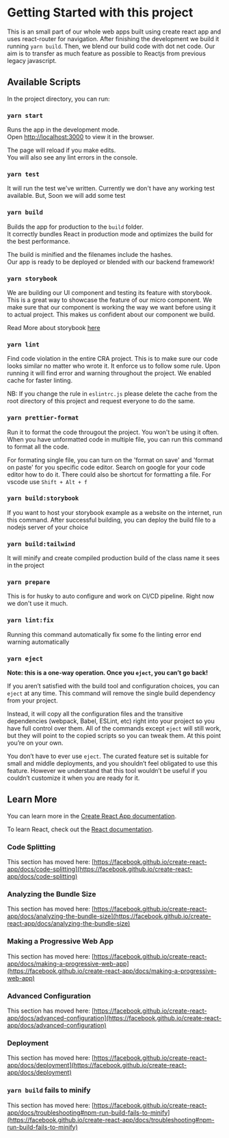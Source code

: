 # Getting Started with this project

This is an small part of our whole web apps built using create react app and uses react-router for navigation. After finishing the development we build it running `yarn build`. Then, we blend our build code with dot net code. Our aim is to transfer as much feature as possible to Reactjs from previous legacy javascript.

## Available Scripts

In the project directory, you can run:

### `yarn start`

Runs the app in the development mode.\
Open [http://localhost:3000](http://localhost:3000) to view it in the browser.

The page will reload if you make edits.\
You will also see any lint errors in the console.

### `yarn test`

It will run the test we've written. Currently we don't have any working test available. But, Soon we will add some test

### `yarn build`

Builds the app for production to the `build` folder.\
It correctly bundles React in production mode and optimizes the build for the best performance.

The build is minified and the filenames include the hashes.\
Our app is ready to be deployed or blended with our backend framework!

### `yarn storybook`

We are building our UI component and testing its feature with storybook. This is a great way to showcase the feature of our micro component. We make sure that our component is working the way we want before using it to actual project. This makes us confident about our component we build.

Read More about storybook [here]('https://storybook.js.org/docs/react/writing-docs/docs-page')

### `yarn lint`

Find code violation in the entire CRA project. This is to make sure our code looks similar no matter who wrote it. It enforce us to follow some rule. Upon running it will find error and warning throughout the project. We enabled cache for faster linting.

NB: If you change the rule in `eslintrc.js` please delete the cache from the root directory of this project and request everyone to do the same.

### `yarn prettier-format`

Run it to format the code througout the project. You won't be using it often. When you have unformatted code in multiple file, you can run this command to format all the code.

For formating single file, you can turn on the 'format on save' and 'format on paste' for you specific code editor. Search on google for your code editor how to do it. There could also be shortcut for formatting a file. For vscode use `Shift + Alt + f`

### `yarn build:storybook`

If you want to host your storybook example as a website on the internet, run this command. After successful building, you can deploy the build file to a nodejs server of your choice

### `yarn build:tailwind`

It will minify and create compiled production build of the class name it sees in the project

### `yarn prepare`

This is for husky to auto configure and work on CI/CD pipeline. Right now we don't use it much.

### `yarn lint:fix`

Running this command automatically fix some fo the linting error end warning automatically

### `yarn eject`

**Note: this is a one-way operation. Once you `eject`, you can’t go back!**

If you aren’t satisfied with the build tool and configuration choices, you can `eject` at any time. This command will remove the single build dependency from your project.

Instead, it will copy all the configuration files and the transitive dependencies (webpack, Babel, ESLint, etc) right into your project so you have full control over them. All of the commands except `eject` will still work, but they will point to the copied scripts so you can tweak them. At this point you’re on your own.

You don’t have to ever use `eject`. The curated feature set is suitable for small and middle deployments, and you shouldn’t feel obligated to use this feature. However we understand that this tool wouldn’t be useful if you couldn’t customize it when you are ready for it.

## Learn More

You can learn more in the [Create React App documentation](https://facebook.github.io/create-react-app/docs/getting-started).

To learn React, check out the [React documentation](https://reactjs.org/).

### Code Splitting

This section has moved here: [https://facebook.github.io/create-react-app/docs/code-splitting](https://facebook.github.io/create-react-app/docs/code-splitting)

### Analyzing the Bundle Size

This section has moved here: [https://facebook.github.io/create-react-app/docs/analyzing-the-bundle-size](https://facebook.github.io/create-react-app/docs/analyzing-the-bundle-size)

### Making a Progressive Web App

This section has moved here: [https://facebook.github.io/create-react-app/docs/making-a-progressive-web-app](https://facebook.github.io/create-react-app/docs/making-a-progressive-web-app)

### Advanced Configuration

This section has moved here: [https://facebook.github.io/create-react-app/docs/advanced-configuration](https://facebook.github.io/create-react-app/docs/advanced-configuration)

### Deployment

This section has moved here: [https://facebook.github.io/create-react-app/docs/deployment](https://facebook.github.io/create-react-app/docs/deployment)

### `yarn build` fails to minify

This section has moved here: [https://facebook.github.io/create-react-app/docs/troubleshooting#npm-run-build-fails-to-minify](https://facebook.github.io/create-react-app/docs/troubleshooting#npm-run-build-fails-to-minify)
